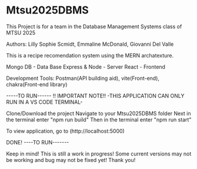 # Mtsu2025DBMS

This Project is for a team in the Database Management Systems class of MTSU 2025

Authors: Lilly Sophie Scmidt, Emmaline McDonald, Giovanni Del Valle

This is a recipe recomendation system using the MERN archatexture.

Mongo DB - Data Base
Express & Node - Server
React - Frontend

Development Tools: Postman(API building aid), vite(Front-end), chakra(Front-end library)

-----TO RUN------
!! IMPORTANT NOTE!!
-THIS APPLICATION CAN ONLY RUN IN A VS CODE TERMINAL-

Clone/Download the project
Navigate to your Mtsu2025DBMS folder
Next in the terminal enter "npm run build"
Then in the terminal enter "npm run start"

To view application, go to (http://localhost:5000)

DONE!
----TO RUN-------

Keep in mind! This is still a work in progress!
Some current versions may not be working and bug may not be fixed yet!
Thank you!
